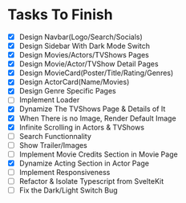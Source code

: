 # Tasks To Finish

- [x] Design Navbar(Logo/Search/Socials)
- [x] Design Sidebar With Dark Mode Switch
- [x] Design Movies/Actors/TVShows Pages
- [x] Design Movie/Actor/TVShow Detail Pages
- [x] Design MovieCard(Poster/Title/Rating/Genres)
- [x] Design ActorCard(Name/Movies)
- [x] Design Genre Specific Pages
- [ ] Implement Loader
- [x] Dynamize The TVShows Page & Details of It
- [x] When There is no Image, Render Default Image
- [x] Infinite Scrolling in Actors & TVShows
- [ ] Search Functionnality
- [ ] Show Trailer/Images
- [ ] Implement Movie Credits Section in Movie Page
- [x] Dynamize Acting Section in Actor Page
- [ ] Implement Responsiveness
- [ ] Refactor & Isolate Typescript from SvelteKit
- [ ] Fix the Dark/Light Switch Bug
